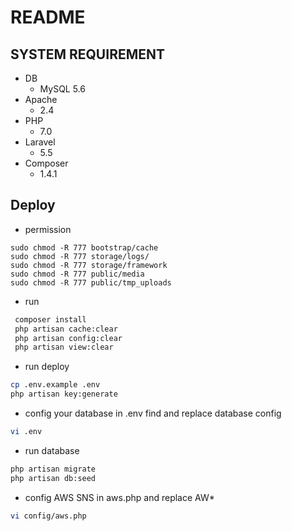 # README

## SYSTEM REQUIREMENT

* DB
  - MySQL 5.6
* Apache 
    - 2.4
* PHP
  - 7.0
* Laravel
  - 5.5
* Composer
  - 1.4.1


## Deploy
* permission
```
sudo chmod -R 777 bootstrap/cache
sudo chmod -R 777 storage/logs/
sudo chmod -R 777 storage/framework
sudo chmod -R 777 public/media
sudo chmod -R 777 public/tmp_uploads
```

* run
```bash
 composer install
 php artisan cache:clear
 php artisan config:clear
 php artisan view:clear
```

* run deploy
```bash
cp .env.example .env
php artisan key:generate
```
* config your database in .env
find and replace database config
```bash
vi .env
```
* run database
```bash
php artisan migrate
php artisan db:seed
```

* config AWS SNS in aws.php and replace AW*
```bash
vi config/aws.php
```